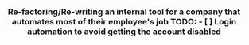 <div align="center">

<picture>
  <source media="(prefers-color-scheme: light" srcset="/docs/811_logo_light.svg")
  <img src="/docs/811_logo_light.svg" width="50%" height="50%">
</picture>

<h3>
Re-factoring/Re-writing an internal tool for a company that automates most of their employee's job
TODO:
    - [ ] Login automation to avoid getting the account disabled



